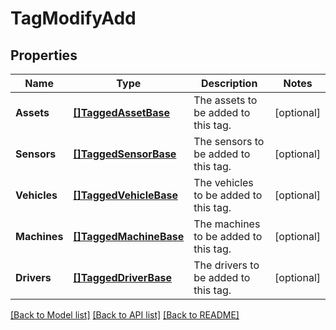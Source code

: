 # TagModifyAdd

## Properties
Name | Type | Description | Notes
------------ | ------------- | ------------- | -------------
**Assets** | [**[]TaggedAssetBase**](TaggedAssetBase.md) | The assets to be added to this tag. | [optional] 
**Sensors** | [**[]TaggedSensorBase**](TaggedSensorBase.md) | The sensors to be added to this tag. | [optional] 
**Vehicles** | [**[]TaggedVehicleBase**](TaggedVehicleBase.md) | The vehicles to be added to this tag. | [optional] 
**Machines** | [**[]TaggedMachineBase**](TaggedMachineBase.md) | The machines to be added to this tag. | [optional] 
**Drivers** | [**[]TaggedDriverBase**](TaggedDriverBase.md) | The drivers to be added to this tag. | [optional] 

[[Back to Model list]](../README.md#documentation-for-models) [[Back to API list]](../README.md#documentation-for-api-endpoints) [[Back to README]](../README.md)


